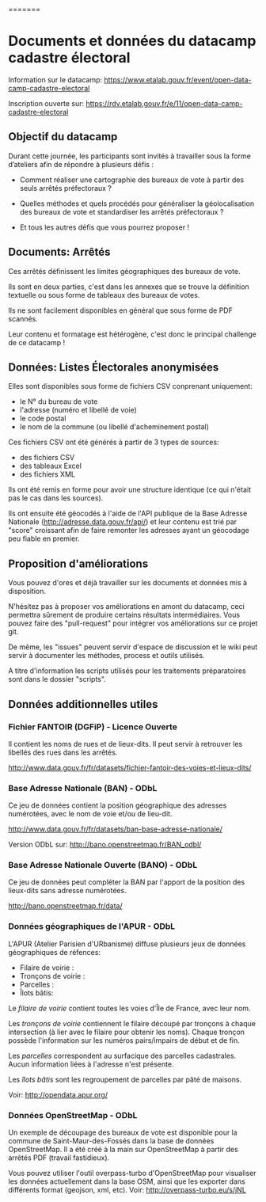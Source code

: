 =======
# Documents et données du datacamp cadastre électoral

Information sur le datacamp: https://www.etalab.gouv.fr/event/open-data-camp-cadastre-electoral

Inscription ouverte sur: https://rdv.etalab.gouv.fr/e/11/open-data-camp-cadastre-electoral


## Objectif du datacamp

Durant cette journée, les participants sont invités à travailler sous la forme d’ateliers afin de répondre à plusieurs défis :

- Comment réaliser une cartographie des bureaux de vote à partir des seuls arrêtés préfectoraux ?

- Quelles méthodes et quels procédés pour généraliser la géolocalisation des bureaux de vote et standardiser les arrêtés préfectoraux ?

- Et tous les autres défis que vous pourrez proposer !


## Documents: Arrêtés

Ces arrêtés définissent les limites géographiques des bureaux de vote.

Ils sont en deux parties, c'est dans les annexes que se trouve la définition textuelle ou sous forme de tableaux des bureaux de votes.

Ils ne sont facilement disponibles en général que sous forme de PDF scannés.

Leur contenu et formatage est hétérogène, c'est donc le principal challenge de ce datacamp !


## Données: Listes Électorales anonymisées

Elles sont disponibles sous forme de fichiers CSV conprenant uniquement:

- le N° du bureau de vote
- l'adresse (numéro et libellé de voie)
- le code postal
- le nom de la commune (ou libellé d'acheminement postal)

Ces fichiers CSV ont été générés à partir de 3 types de sources:

- des fichiers CSV
- des tableaux Excel
- des fichiers XML

Ils ont été remis en forme pour avoir une structure identique (ce qui n'était pas le cas dans les sources).

Ils ont ensuite été géocodés à l'aide de l'API publique de la Base Adresse Nationale (http://adresse.data.gouv.fr/api/) et leur contenu est trié par "score" croissant afin de faire remonter les adresses ayant un géocodage peu fiable en premier.


## Proposition d'améliorations

Vous pouvez d'ores et déjà travailler sur les documents et données mis à disposition.

N'hésitez pas à proposer vos améliorations en amont du datacamp, ceci permettra sûrement de produire certains résultats intermédiaires. Vous pouvez faire des "pull-request" pour intégrer vos améliorations sur ce projet git.

De même, les "issues" peuvent servir d'espace de discussion et le wiki peut servir à documenter les méthodes, process et outils utilisés.

A titre d'information les scripts utilisés pour les traitements préparatoires sont dans le dossier "scripts".


## Données additionnelles utiles

### Fichier FANTOIR (DGFiP) - Licence Ouverte

Il contient les noms de rues et de lieux-dits. Il peut servir à retrouver les libellés des rues dans les arrêtés.

http://www.data.gouv.fr/fr/datasets/fichier-fantoir-des-voies-et-lieux-dits/


### Base Adresse Nationale (BAN) - ODbL

Ce jeu de données contient la position géographique des adresses numérotées, avec le nom de voie et/ou de lieu-dit.

http://www.data.gouv.fr/fr/datasets/ban-base-adresse-nationale/

Version ODbL sur: http://bano.openstreetmap.fr/BAN_odbl/


### Base Adresse Nationale Ouverte (BANO) - ODbL

Ce jeu de données peut compléter la BAN par l'apport de la position des lieux-dits sans adresse numérotées.

http://bano.openstreetmap.fr/data/


### Données géographiques de l'APUR - ODbL

L'APUR (Atelier Parisien d'URbanisme) diffuse plusieurs jeux de données géographiques de réfences:

- Filaire de voirie :
- Tronçons de voirie :
- Parcelles :
- Îlots bâtis:

Le *filaire de voirie* contient toutes les voies d'Île de France, avec leur nom.

Les *tronçons de voirie* contiennent le filaire découpé par tronçons à chaque intersection (à lier avec le filaire pour obtenir les noms). Chaque tronçon possède l'information sur les numéros pairs/impairs de début et de fin.

Les *parcelles* correspondent au surfacique des parcelles cadastrales. Aucun information liées à l'adresse n'est présente.

Les *îlots bâtis* sont les regroupement de parcelles par pâté de maisons.

Voir: http://opendata.apur.org/


### Données OpenStreetMap - ODbL

Un exemple de découpage des bureaux de vote est disponible pour la commune de Saint-Maur-des-Fossés dans la base de données OpenStreetMap.
Il a été créé à la main sur OpenStreetMap à partir des arrêtés PDF (travail fastidieux).

Vous pouvez utiliser l'outil overpass-turbo d'OpenStreetMap pour visualiser les données actuellement dans la base OSM, ainsi que les exporter dans différents format (geojson, xml, etc). Voir: http://overpass-turbo.eu/s/jNL
